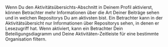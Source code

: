 Wenn Du den Aktivitätsübersichts-Abschnitt in Deinem Profil aktivierst, können Betrachter mehr Informationen über die Art Deiner Beiträge sehen und in welchen Repositorys Du am aktivsten bist. Ein Betrachter kann in der Aktivitätsübersicht nur Informationen über Repositorys sehen, in denen er Lesezugriff hat. Wenn aktiviert, kann ein Betrachter Dein Beteiligungsdiagramm und Deine Aktivitäten-Zeitleiste für eine bestimmte Organisation filtern.
